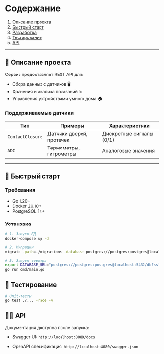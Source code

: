 # Содержание
1. [Описание проекта](#описание-проекта)
2. [Быстрый старт](#быстрый-старт)
3. [Разработка](#разработка)
4. [Тестирование](#тестирование)
5. [API](#api)

---

## 📁 Описание проекта

Сервис предоставляет REST API для:
- Сбора данных с датчиков 🖥️
- Хранения и анализа показаний 📊
- Управления устройствами умного дома 🏠

### Поддерживаемые датчики
| Тип | Примеры | Характеристики |
|------|---------|----------------|
| `ContactClosure` | Датчики дверей, протечек | Дискретные сигналы (0/1) |
| `ADC` | Термометры, гигрометры | Аналоговые значения |

---

## 🚀 Быстрый старт

### Требования
- Go 1.20+
- Docker 20.10+
- PostgreSQL 14+

### Установка
```bash
# 1. Запуск БД
docker-compose up -d

# 2. Миграции
migrate -path=./migrations -database postgres://postgres:postgres@localhost:5432/db?sslmode=disable up

# 3. Запуск сервера
export DATABASE_URL="postgres://postgres:postgres@localhost:5432/db?sslmode=disable"
go run cmd/main.go
```
## 🧪 Тестирование

```bash
# Unit-тесты
go test ./... -race -v
```

## 🧑‍💻 API
Документация доступна после запуска:

-   Swagger UI:  `http://localhost:8080/docs`
    
-   OpenAPI спецификация:  `http://localhost:8080/swagger.json`
